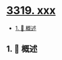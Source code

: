 # [3319. xxx](https://github.com/Tdahuyou/TNotes.leetcode/tree/main/notes/3319.%20xxx)

<!-- region:toc -->

- [1. 📝 概述](#1--概述)

<!-- endregion:toc -->

## 1. 📝 概述
